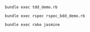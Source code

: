 ```
bundle exec tdd_demo.rb
```
```
bundle exec rspec rspec_bdd_demo.rb
```
```
bundle exec rake jasmine
```
